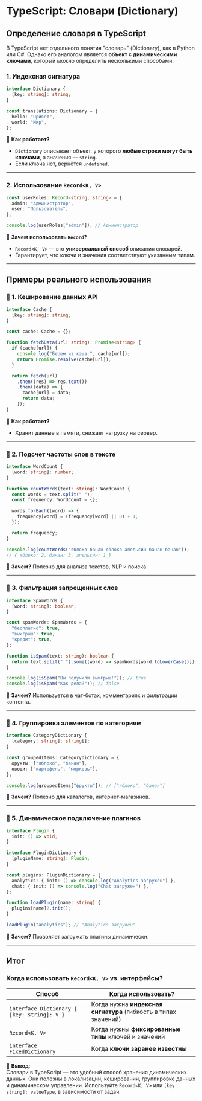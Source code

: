 # TypeScript: Словари (Dictionary)

## Определение словаря в TypeScript

В TypeScript нет отдельного понятия "словарь" (Dictionary), как в Python или C#. Однако его аналогом является **объект с динамическими ключами**, который можно определить несколькими способами:

### 1. Индексная сигнатура

```typescript
interface Dictionary {
  [key: string]: string;
}

const translations: Dictionary = {
  hello: "Привет",
  world: "Мир",
};
```

📌 **Как работает?**  
- `Dictionary` описывает объект, у которого **любые строки могут быть ключами**, а значения — `string`.
- Если ключа нет, вернётся `undefined`.

---

### 2. Использование `Record<K, V>`

```typescript
const userRoles: Record<string, string> = {
  admin: "Администратор",
  user: "Пользователь",
};

console.log(userRoles["admin"]); // Администратор
```

📌 **Зачем использовать `Record`?**  
- `Record<K, V>` — это **универсальный способ** описания словарей.
- Гарантирует, что ключи и значения соответствуют указанным типам.

---

## Примеры реального использования

### 🔹 1. Кеширование данных API

```typescript
interface Cache {
  [key: string]: string;
}

const cache: Cache = {};

function fetchData(url: string): Promise<string> {
  if (cache[url]) {
    console.log("Берем из кэша:", cache[url]);
    return Promise.resolve(cache[url]);
  }

  return fetch(url)
    .then((res) => res.text())
    .then((data) => {
      cache[url] = data;
      return data;
    });
}
```

📌 **Как работает?**  
- Хранит данные в памяти, снижает нагрузку на сервер.

---

### 🔹 2. Подсчет частоты слов в тексте

```typescript
interface WordCount {
  [word: string]: number;
}

function countWords(text: string): WordCount {
  const words = text.split(" ");
  const frequency: WordCount = {};

  words.forEach((word) => {
    frequency[word] = (frequency[word] || 0) + 1;
  });

  return frequency;
}

console.log(countWords("яблоко банан яблоко апельсин банан банан"));
// { яблоко: 2, банан: 3, апельсин: 1 }
```

📌 **Зачем?** Полезно для анализа текстов, NLP и поиска.

---

### 🔹 3. Фильтрация запрещенных слов

```typescript
interface SpamWords {
  [word: string]: boolean;
}

const spamWords: SpamWords = {
  "бесплатно": true,
  "выигрыш": true,
  "кредит": true,
};

function isSpam(text: string): boolean {
  return text.split(" ").some((word) => spamWords[word.toLowerCase()]);
}

console.log(isSpam("Вы получили выигрыш!")); // true
console.log(isSpam("Как дела?")); // false
```

📌 **Зачем?** Используется в чат-ботах, комментариях и фильтрации контента.

---

### 🔹 4. Группировка элементов по категориям

```typescript
interface CategoryDictionary {
  [category: string]: string[];
}

const groupedItems: CategoryDictionary = {
  фрукты: ["яблоко", "банан"],
  овощи: ["картофель", "морковь"],
};

console.log(groupedItems["фрукты"]); // ["яблоко", "банан"]
```

📌 **Зачем?** Полезно для каталогов, интернет-магазинов.

---

### 🔹 5. Динамическое подключение плагинов

```typescript
interface Plugin {
  init: () => void;
}

interface PluginDictionary {
  [pluginName: string]: Plugin;
}

const plugins: PluginDictionary = {
  analytics: { init: () => console.log("Analytics загружен") },
  chat: { init: () => console.log("Chat загружен") },
};

function loadPlugin(name: string) {
  plugins[name]?.init();
}

loadPlugin("analytics"); // "Analytics загружен"
```

📌 **Зачем?** Позволяет загружать плагины динамически.

---

## Итог

### Когда использовать `Record<K, V>` vs. интерфейсы?

| Способ | Когда использовать? |
|--------|---------------------|
| `interface Dictionary { [key: string]: V }` | Когда нужна **индексная сигнатура** (гибкость в типах значений) |
| `Record<K, V>` | Когда нужны **фиксированные типы** ключей и значений |
| `interface FixedDictionary` | Когда **ключи заранее известны** |

📌 **Вывод**:  
Словари в TypeScript — это удобный способ хранения динамических данных. Они полезны в локализации, кешировании, группировке данных и динамическом управлении. Используйте `Record<K, V>` или `[key: string]: valueType`, в зависимости от задач.
